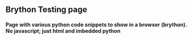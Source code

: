 ## Brython Testing page

#### Page with various python code snippets to show in a browser (brython). No javascript; just html and imbedded python
